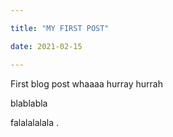 ```yaml
---

title: "MY FIRST POST"

date: 2021-02-15

---
```


First blog post whaaaa hurray hurrah

blablabla

falalalalala
.
